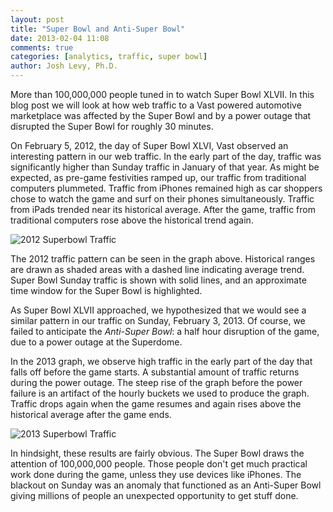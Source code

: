 ```yaml
---
layout: post
title: "Super Bowl and Anti-Super Bowl"
date: 2013-02-04 11:08
comments: true
categories: [analytics, traffic, super bowl]
author: Josh Levy, Ph.D.
---
```


More than 100,000,000 people tuned in to watch Super Bowl XLVII.   In this blog post we will look at how web traffic to a Vast powered automotive marketplace was affected by the Super Bowl and by a power outage that disrupted the Super Bowl for roughly 30 minutes.  

<!-- more -->

On February 5, 2012, the day of Super Bowl XLVI, Vast observed an interesting pattern in our web traffic.  In the early part of the day, traffic was significantly higher than Sunday traffic in January of that year.  As might be expected, as pre-game festivities ramped up, our traffic from traditional computers plummeted.  Traffic from iPhones remained high as car shoppers chose to watch the game and surf on their phones simultaneously.  Traffic from iPads trended near its historical average.  After the game, traffic from traditional computers rose above the historical trend again. 

![2012 Superbowl Traffic](/images/2013-02-04-superbowl-2012.png)

The 2012 traffic pattern can be seen in the graph above.  Historical ranges are drawn as shaded areas with a dashed line indicating average trend.  Super Bowl Sunday traffic is shown with solid lines, and an approximate time window for the Super Bowl is highlighted.

As Super Bowl XLVII approached, we hypothesized that we would see a similar pattern in our traffic on Sunday, February 3, 2013.  Of course, we failed to anticipate the _Anti-Super Bowl_: a half hour disruption of the game, due to a power outage at the Superdome. 

In the 2013 graph, we observe high traffic in the early part of the day that falls off before the game starts.  A substantial amount of traffic returns during the power outage. The steep rise of the graph before the power failure is an artifact of the hourly buckets we used to produce the graph.  Traffic drops again when the game resumes and again rises above the historical average after the game ends.

![2013 Superbowl Traffic](/images/2013-02-04-superbowl-2013.png)

In hindsight, these results are fairly obvious.  The Super Bowl draws the attention of 100,000,000 people.  Those people don't get much practical work done during the game, unless they use devices like iPhones.   The blackout on Sunday was an anomaly that functioned as an Anti-Super Bowl giving millions of people an unexpected opportunity to get stuff done.
